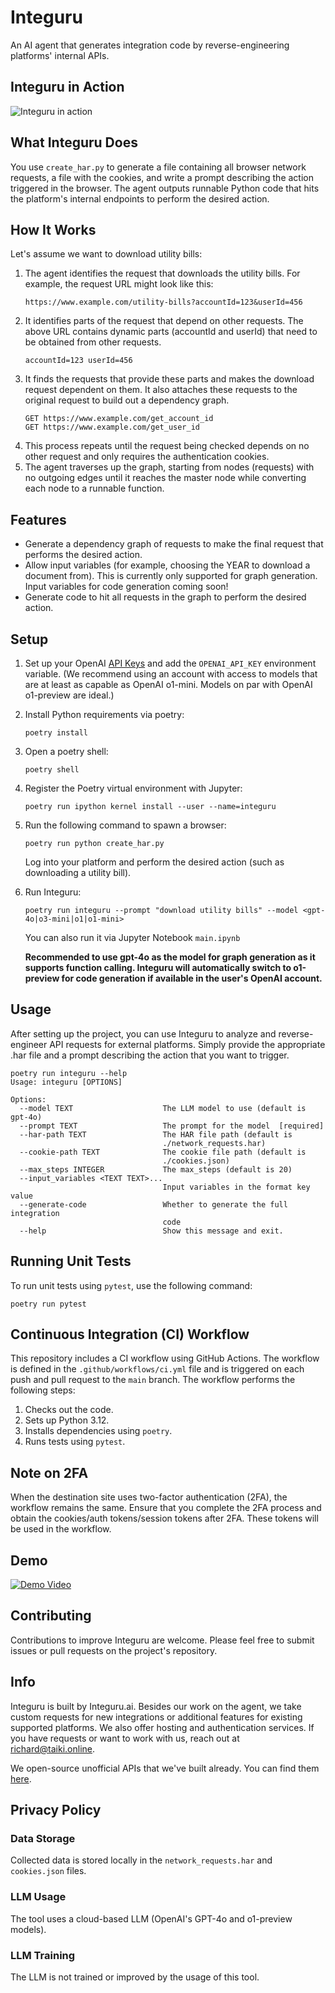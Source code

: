 # Integuru

An AI agent that generates integration code by reverse-engineering platforms' internal APIs.

## Integuru in Action

![Integuru in action](./integuru_demo.gif)

## What Integuru Does

You use ```create_har.py``` to generate a file containing all browser network requests, a file with the cookies, and write a prompt describing the action triggered in the browser. The agent outputs runnable Python code that hits the platform's internal endpoints to perform the desired action.

## How It Works

Let's assume we want to download utility bills:

1. The agent identifies the request that downloads the utility bills.
   For example, the request URL might look like this:
   ```
   https://www.example.com/utility-bills?accountId=123&userId=456
   ```
2. It identifies parts of the request that depend on other requests.
   The above URL contains dynamic parts (accountId and userId) that need to be obtained from other requests.
   ```
   accountId=123 userId=456
   ```
3. It finds the requests that provide these parts and makes the download request dependent on them. It also attaches these requests to the original request to build out a dependency graph.
   ```
   GET https://www.example.com/get_account_id
   GET https://www.example.com/get_user_id
   ```
4. This process repeats until the request being checked depends on no other request and only requires the authentication cookies.
5. The agent traverses up the graph, starting from nodes (requests) with no outgoing edges until it reaches the master node while converting each node to a runnable function.

## Features

- Generate a dependency graph of requests to make the final request that performs the desired action.
- Allow input variables (for example, choosing the YEAR to download a document from). This is currently only supported for graph generation. Input variables for code generation coming soon!
- Generate code to hit all requests in the graph to perform the desired action.

## Setup

1. Set up your OpenAI [API Keys](https://platform.openai.com/account/api-keys) and add the `OPENAI_API_KEY` environment variable. (We recommend using an account with access to models that are at least as capable as OpenAI o1-mini. Models on par with OpenAI o1-preview are ideal.)
2. Install Python requirements via poetry:
   ```
   poetry install
   ```
3. Open a poetry shell:
   ```
   poetry shell
   ```
4. Register the Poetry virtual environment with Jupyter:
   ```
   poetry run ipython kernel install --user --name=integuru
   ```
5. Run the following command to spawn a browser:
   ```
   poetry run python create_har.py
   ```
   Log into your platform and perform the desired action (such as downloading a utility bill).
6. Run Integuru:
   ```
   poetry run integuru --prompt "download utility bills" --model <gpt-4o|o3-mini|o1|o1-mini>
   ```
   You can also run it via Jupyter Notebook `main.ipynb`

   **Recommended to use gpt-4o as the model for graph generation as it supports function calling. Integuru will automatically switch to o1-preview for code generation if available in the user's OpenAI account.** 

## Usage

After setting up the project, you can use Integuru to analyze and reverse-engineer API requests for external platforms. Simply provide the appropriate .har file and a prompt describing the action that you want to trigger.

```
poetry run integuru --help
Usage: integuru [OPTIONS]

Options:
  --model TEXT                    The LLM model to use (default is gpt-4o)
  --prompt TEXT                   The prompt for the model  [required]
  --har-path TEXT                 The HAR file path (default is
                                  ./network_requests.har)
  --cookie-path TEXT              The cookie file path (default is
                                  ./cookies.json)
  --max_steps INTEGER             The max_steps (default is 20)
  --input_variables <TEXT TEXT>...
                                  Input variables in the format key value
  --generate-code                 Whether to generate the full integration
                                  code
  --help                          Show this message and exit.
```


## Running Unit Tests

To run unit tests using `pytest`, use the following command:

```
poetry run pytest
```

## Continuous Integration (CI) Workflow

This repository includes a CI workflow using GitHub Actions. The workflow is defined in the `.github/workflows/ci.yml` file and is triggered on each push and pull request to the `main` branch. The workflow performs the following steps:

1. Checks out the code.
2. Sets up Python 3.12.
3. Installs dependencies using `poetry`.
4. Runs tests using `pytest`.

## Note on 2FA

When the destination site uses two-factor authentication (2FA), the workflow remains the same. Ensure that you complete the 2FA process and obtain the cookies/auth tokens/session tokens after 2FA. These tokens will be used in the workflow.


## Demo

[![Demo Video](http://markdown-videos-api.jorgenkh.no/youtube/7OJ4w5BCpQ0)](https://www.youtube.com/watch?v=7OJ4w5BCpQ0)

## Contributing

Contributions to improve Integuru are welcome. Please feel free to submit issues or pull requests on the project's repository.

## Info

Integuru is built by Integuru.ai. Besides our work on the agent, we take custom requests for new integrations or additional features for existing supported platforms. We also offer hosting and authentication services. If you have requests or want to work with us, reach out at richard@taiki.online.

We open-source unofficial APIs that we've built already. You can find them [here](https://github.com/Integuru-AI/APIs-by-Integuru).

## Privacy Policy

### Data Storage
Collected data is stored locally in the `network_requests.har` and `cookies.json` files.

### LLM Usage
The tool uses a cloud-based LLM (OpenAI's GPT-4o and o1-preview models).

### LLM Training
The LLM is not trained or improved by the usage of this tool.
